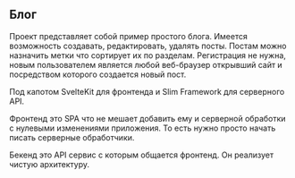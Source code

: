 ## Блог

Проект представляет собой пример простого блога. Имеется возможность создавать, редактировать, удалять посты. Постам можно назначить метки что сортирует их по разделам. Регистрация не нужна, новым пользователем является любой веб-браузер открывший сайт и посредством которого создается новый пост.

Под капотом SvelteKit для фронтенда и Slim Framework для серверного API.

Фронтенд это SPA что не мешает добавить ему и серверной обработки с нулевыми изменениями приложения. То есть нужно просто начать писать серверные обработчики.

Бекенд это API сервис с которым общается фронтенд. Он реализует чистую архитектуру.
